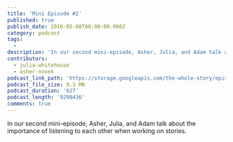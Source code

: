 ```yaml
---
title: 'Mini Episode #2'
published: true
publish_date: 2016-05-08T00:00:00.000Z
category: podcast
tags:
  -
description: 'In our second mini-episode, Asher, Julia, and Adam talk about the importance of listening to each other when working on stories.'
contributors:
  - julia-whitehouse
  - asher-novek
podcast_link_path: 'https://storage.googleapis.com/the-whole-story/episode0_part2.mp3'
podcast_file_size: 9.3 MB
podcast_duration: '627'
podcast_length: '9298436'
comments: true
---
```



In our second mini-episode, Asher, Julia, and Adam talk about the importance of listening to each other when working on stories.